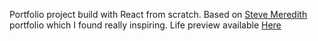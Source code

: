 Portfolio project build with React from scratch.
Based on [Steve Meredith](https://www.stevemeredith.com/) portfolio which I found really inspiring.
Life preview available [Here](jtatar.github.io/portfolio/)
